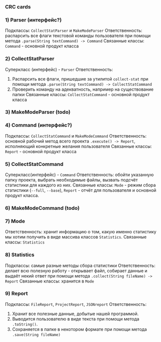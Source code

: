 ### CRC cards
### 1) Parser (интерфейс?)
Подклассы: `CollectStatParser` и `MakeModeParser`
Ответственность: распарсить все флаги текстовой команды пользователя при помощи метода `.parse(String textCommand) -> Command`
Связанные классы: `Command` - основной продукт класса
### 2) CollectStatParser
Суперкласс (интерфейс) - `Parser`
Ответственность:
1) Распарсить все флаги, пришедшие за утилитой `collect-stat` при помощи метода `.parse(String textCommand) -> CollectStatCommand`
2) Проверить команду на адекватность, например на существование папки
Связанные классы: `CollectStatCommand` - основной продукт класса
### 3) MakeModeParser (todo)
### 4) Command (интерфейс?)
Подклассы: `CollectStatCommand` и `MakeModeCommand`
Ответственность: основной рабочий метод всего проекта `.execute() -> Report`, исполняющий конкретные желания пользователя
Связанные классы: `Report` - основной продукт класса
### 5) CollectStatCommand
Суперкласс(интерфейс) - `Command`
Ответственность: обойти указанную папку проекта, выбрать необходимые файлы, вызвать подсчёт статистики для каждого из них.
Связанные классы: `Mode` - режим сбора статистики (`--full`, `--base`), `Report` - отчёт для пользователя и основной продукт класса.
### 6) MakeModeCommand (todo)
### 7) Mode
Ответственность: хранит информацию о том, какую именно статистику мы хотим получить в виде массива классов `Statistics`.
Связанные классы: `Statistics`
### 8) Statistics
Подклассы: самые разные методы сбора статистики
Ответственность: делает всю полезную работу -  открывает файл, собирает данные и выдаёт некий ответ при помощи метода `.collect(String fileName) -> Report`
Связанные классы: хранится в `Mode`
### 9) Report
Подклассы: `FileReport`, `ProjectReport`, `JSONreport`
Ответственность:
1) Хранит все полезные данные, добытые нашей программой.
2) Выводится пользователю в виде текста при помощи метода `.toString()`.
3) Сохраняется в папке в некотором формате при помощи метода `.save(String fileName)`
